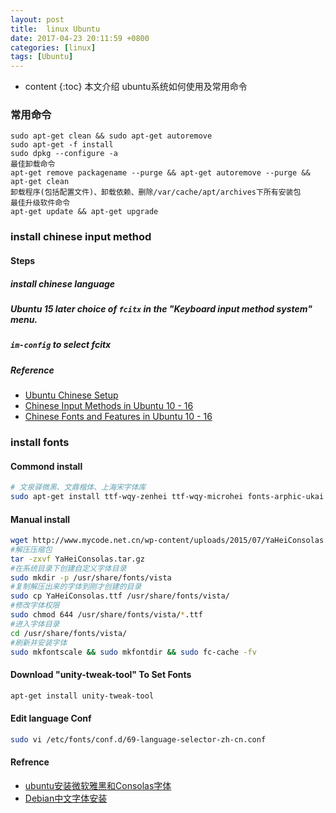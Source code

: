 ```yaml
---
layout: post
title:  linux Ubuntu
date: 2017-04-23 20:11:59 +0800
categories: [linux]
tags: [Ubuntu]
---
```


* content
{:toc}
本文介绍 ubuntu系统如何使用及常用命令








### 常用命令

```
sudo apt-get clean && sudo apt-get autoremove
sudo apt-get -f install
sudo dpkg --configure -a
最佳卸载命令
apt-get remove packagename --purge && apt-get autoremove --purge && apt-get clean 
卸载程序(包括配置文件)、卸载依赖、删除/var/cache/apt/archives下所有安装包
最佳升级软件命令
apt-get update && apt-get upgrade
```




### install chinese input method

#### Steps

##### install chinese language

##### Ubuntu 15 later choice of `fcitx` in the "Keyboard input method system" menu. 

##### `im-config`  to select fcitx

##### Reference

- [Ubuntu Chinese Setup](http://pinyinjoe.com/linux/ubuntu-12-chinese-setup.htm)
- [Chinese Input Methods in Ubuntu 10 - 16](http://pinyinjoe.com/linux/ubuntu-10-chinese-input-pinyin-chewing.htm)
- [Chinese Fonts and Features in Ubuntu 10 - 16](http://pinyinjoe.com/linux/ubuntu-10-chinese-fonts-openoffice-language-features.htm)

### install fonts

#### Commond install
``` bash
# 文泉驿微黑、文鼎楷体、上海宋字体库
sudo apt-get install ttf-wqy-zenhei ttf-wqy-microhei fonts-arphic-ukai fonts-arphic-uming
```

#### Manual install 
``` bash
wget http://www.mycode.net.cn/wp-content/uploads/2015/07/YaHeiConsolas.tar.gz
#解压压缩包
tar -zxvf YaHeiConsolas.tar.gz
#在系统目录下创建自定义字体目录
sudo mkdir -p /usr/share/fonts/vista
#复制解压出来的字体到刚才创建的目录
sudo cp YaHeiConsolas.ttf /usr/share/fonts/vista/
#修改字体权限
sudo chmod 644 /usr/share/fonts/vista/*.ttf
#进入字体目录
cd /usr/share/fonts/vista/
#刷新并安装字体
sudo mkfontscale && sudo mkfontdir && sudo fc-cache -fv
```


#### Download "unity-tweak-tool" To Set Fonts
``` bash
apt-get install unity-tweak-tool 
```

#### Edit language Conf
``` bash
sudo vi /etc/fonts/conf.d/69-language-selector-zh-cn.conf 
```

#### Refrence
- [ubuntu安装微软雅黑和Consolas字体](http://www.linuxdiyf.com/linux/21351.html)
- [Debian中文字体安装](http://edyfox.codecarver.org/html/debian_testing_chinese.html)
